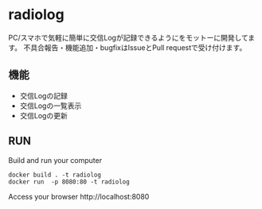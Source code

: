 # radiolog
PC/スマホで気軽に簡単に交信Logが記録できるようにをモットーに開発してます。
不具合報告・機能追加・bugfixはIssueとPull requestで受け付けます。

## 機能
* 交信Logの記録
* 交信Logの一覧表示
* 交信Logの更新

## RUN
Build and run your computer
```
docker build . -t radiolog
docker run  -p 8080:80 -t radiolog 
```
Access your browser http://localhost:8080

